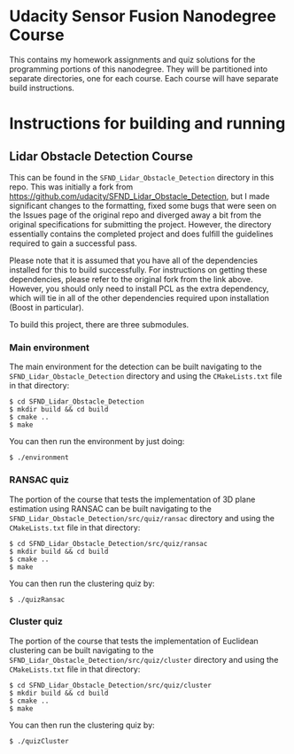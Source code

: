 # Udacity Sensor Fusion Nanodegree Course

This contains my homework assignments and quiz solutions for the programming
portions of this nanodegree. They will be partitioned into separate directories, 
one for each course. Each course will have separate build instructions.

# Instructions for building and running

## Lidar Obstacle Detection Course

This can be found in the `SFND_Lidar_Obstacle_Detection` directory in this repo.
This was initially a fork from https://github.com/udacity/SFND_Lidar_Obstacle_Detection,
but I made significant changes to the formatting, fixed some bugs that were seen on the
Issues page of the original repo and diverged away a bit from the original specifications
for submitting the project. However, the directory essentially contains the completed
project and does fulfill the guidelines required to gain a successful pass.

Please note that it is assumed that you have all of the dependencies installed for
this to build successfully. For instructions on getting these dependencies, please
refer to the original fork from the link above. However, you should only need to
install PCL as the extra dependency, which will tie in all of the other dependencies
required upon installation (Boost in particular).

To build this project, there are three submodules.

### Main environment

The main environment for the detection can be built navigating to the
`SFND_Lidar_Obstacle_Detection` directory and using the `CMakeLists.txt` file in
that directory:

``` 
$ cd SFND_Lidar_Obstacle_Detection
$ mkdir build && cd build
$ cmake ..
$ make
```

You can then run the environment by just doing:

``` 
$ ./environment
```

### RANSAC quiz

The portion of the course that tests the implementation of 3D plane estimation using RANSAC
can be built navigating to the `SFND_Lidar_Obstacle_Detection/src/quiz/ransac` directory
and using the `CMakeLists.txt` file in that directory:

```
$ cd SFND_Lidar_Obstacle_Detection/src/quiz/ransac
$ mkdir build && cd build
$ cmake ..
$ make
```

You can then run the clustering quiz by:

```
$ ./quizRansac
```

### Cluster quiz

The portion of the course that tests the implementation of Euclidean clustering can be
built navigating to the `SFND_Lidar_Obstacle_Detection/src/quiz/cluster` directory and
using the `CMakeLists.txt` file in that directory:

```
$ cd SFND_Lidar_Obstacle_Detection/src/quiz/cluster
$ mkdir build && cd build
$ cmake ..
$ make
```

You can then run the clustering quiz by:

```
$ ./quizCluster
```
